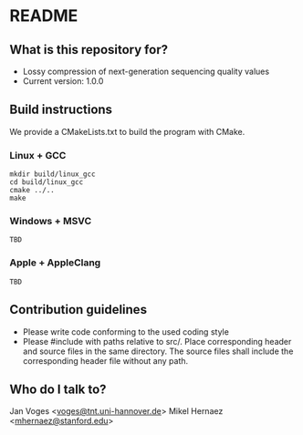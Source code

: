 # README #

## What is this repository for? ##

* Lossy compression of next-generation sequencing quality values
* Current version: 1.0.0

## Build instructions

We provide a CMakeLists.txt to build the program with CMake.

### Linux + GCC ###

    mkdir build/linux_gcc
    cd build/linux_gcc
    cmake ../..
    make

### Windows + MSVC ###

    TBD

### Apple + AppleClang ###

    TBD

## Contribution guidelines ##

* Please write code conforming to the used coding style
* Please \#include with paths relative to src/. Place corresponding header
  and source files in the same directory. The source files shall
  include the corresponding header file without any path.

## Who do I talk to? ##

Jan Voges <[voges@tnt.uni-hannover.de](mailto:voges@tnt.uni-hannover.de)>
Mikel Hernaez <[mhernaez@stanford.edu](mailto:mhernaez@stanford.edu)>
